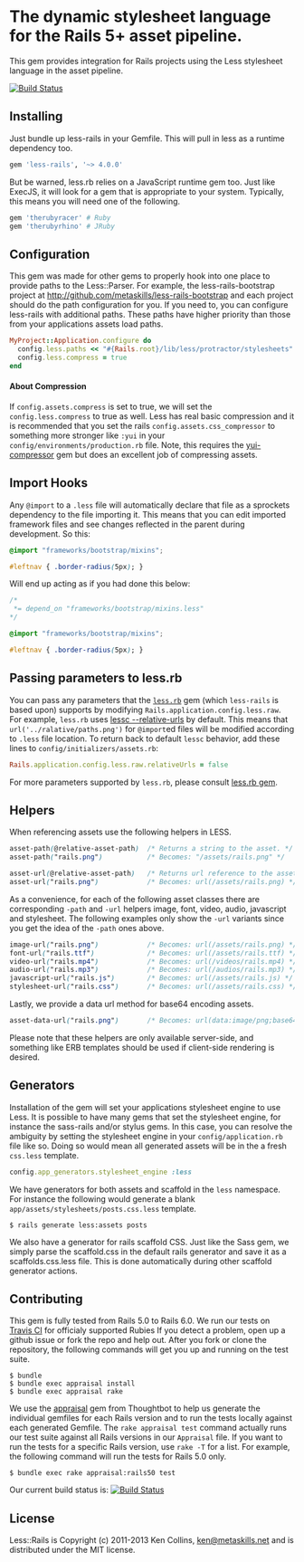 # The dynamic stylesheet language for the Rails 5+ asset pipeline.

This gem provides integration for Rails projects using the Less stylesheet language in the asset pipeline.

[![Build Status](https://secure.travis-ci.org/metaskills/minitest-spec-rails.svg)](http://travis-ci.org/metaskills/less-rails)


## Installing

Just bundle up less-rails in your Gemfile. This will pull in less as a runtime dependency too.

```ruby
gem 'less-rails', '~> 4.0.0'
```

But be warned, less.rb relies on a JavaScript runtime gem too. Just like ExecJS, it will look for a gem that is appropriate to your system. Typically, this means you will need one of the following.

```ruby
gem 'therubyracer' # Ruby
gem 'therubyrhino' # JRuby
```


## Configuration

This gem was made for other gems to properly hook into one place to provide paths to the Less::Parser. For example, the less-rails-bootstrap project at http://github.com/metaskills/less-rails-bootstrap and each project should do the path configuration for you. If you need to, you can configure less-rails with additional paths. These paths have higher priority than those from your applications assets load paths.

```ruby
MyProject::Application.configure do
  config.less.paths << "#{Rails.root}/lib/less/protractor/stylesheets"
  config.less.compress = true
end
```

#### About Compression

If `config.assets.compress` is set to true, we will set the `config.less.compress` to true as well. Less has real basic compression and it is recommended that you set the rails `config.assets.css_compressor` to something more stronger like `:yui` in your `config/environments/production.rb` file. Note, this requires the [yui-compressor](https://rubygems.org/gems/yui-compressor) gem but does an excellent job of compressing assets.



## Import Hooks

Any `@import` to a `.less` file will automatically declare that file as a sprockets dependency to the file importing it. This means that you can edit imported framework files and see changes reflected in the parent during development. So this:

```css
@import "frameworks/bootstrap/mixins";

#leftnav { .border-radius(5px); }
```

Will end up acting as if you had done this below:

```css
/*
 *= depend_on "frameworks/bootstrap/mixins.less"
*/

@import "frameworks/bootstrap/mixins";

#leftnav { .border-radius(5px); }
```

## Passing parameters to less.rb

You can pass any parameters that the [`less.rb`](https://github.com/cowboyd/less.rb) gem (which `less-rails` is based upon) supports by modifying `Rails.application.config.less.raw`.
For example, `less.rb` uses [lessc --relative-urls](http://lesscss.org/usage/#command-line-usage-relative-urls) by default. This means that `url('../ralative/paths.png')` for `@import`ed files will be modified according to `.less` file location. To return back to default `lessc` behavior, add these lines to `config/initializers/assets.rb`:

```ruby
Rails.application.config.less.raw.relativeUrls = false
```

For more parameters supported by `less.rb`, please consult [less.rb gem](https://github.com/cowboyd/less.rb/blob/master/lib/less/defaults.rb).


## Helpers

When referencing assets use the following helpers in LESS.

```css
asset-path(@relative-asset-path)  /* Returns a string to the asset. */
asset-path("rails.png")           /* Becomes: "/assets/rails.png" */

asset-url(@relative-asset-path)   /* Returns url reference to the asset. */
asset-url("rails.png")            /* Becomes: url(/assets/rails.png) */
```

As a convenience, for each of the following asset classes there are corresponding `-path` and `-url` helpers image, font, video, audio, javascript and stylesheet. The following examples only show the `-url` variants since you get the idea of the `-path` ones above.

```css
image-url("rails.png")            /* Becomes: url(/assets/rails.png) */
font-url("rails.ttf")             /* Becomes: url(/assets/rails.ttf) */
video-url("rails.mp4")            /* Becomes: url(/videos/rails.mp4) */
audio-url("rails.mp3")            /* Becomes: url(/audios/rails.mp3) */
javascript-url("rails.js")        /* Becomes: url(/assets/rails.js) */
stylesheet-url("rails.css")       /* Becomes: url(/assets/rails.css) */
```

Lastly, we provide a data url method for base64 encoding assets.

```css
asset-data-url("rails.png")       /* Becomes: url(data:image/png;base64,iVBORw0K...) */
```

Please note that these helpers are only available server-side, and something like ERB templates should be used if client-side rendering is desired.



## Generators

Installation of the gem will set your applications stylesheet engine to use Less. It is possible to have many gems that set the stylesheet engine, for instance the sass-rails and/or stylus gems. In this case, you can resolve the ambiguity by setting the stylesheet engine in your `config/application.rb` file like so. Doing so would mean all generated assets will be in the a fresh `css.less` template.

```ruby
config.app_generators.stylesheet_engine :less
```

We have generators for both assets and scaffold in the `less` namespace. For instance the following would generate a blank `app/assets/stylesheets/posts.css.less` template.

```
$ rails generate less:assets posts
```

We also have a generator for rails scaffold CSS. Just like the Sass gem, we simply parse the scaffold.css in the default rails generator and save it as a scaffolds.css.less file. This is done automatically during other scaffold generator actions.



## Contributing

This gem is fully tested from Rails 5.0 to Rails 6.0. We run our tests on [Travis CI](http://travis-ci.org/metaskills/less-rails) for officialy supported Rubies If you detect a problem, open up a github issue or fork the repo and help out. After you fork or clone the repository, the following commands will get you up and running on the test suite. 

```shell
$ bundle
$ bundle exec appraisal install
$ bundle exec appraisal rake
```

We use the [appraisal](https://github.com/thoughtbot/appraisal) gem from Thoughtbot to help us generate the individual gemfiles for each Rails version and to run the tests locally against each generated Gemfile. The `rake appraisal test` command actually runs our test suite against all Rails versions in our `Appraisal` file. If you want to run the tests for a specific Rails version, use `rake -T` for a list. For example, the following command will run the tests for Rails 5.0 only.

```shell
$ bundle exec rake appraisal:rails50 test
```

Our current build status is:
[![Build Status](https://secure.travis-ci.org/metaskills/minitest-spec-rails.png)](http://travis-ci.org/metaskills/less-rails)


## License

Less::Rails is Copyright (c) 2011-2013 Ken Collins, <ken@metaskills.net> and is distributed under the MIT license.

